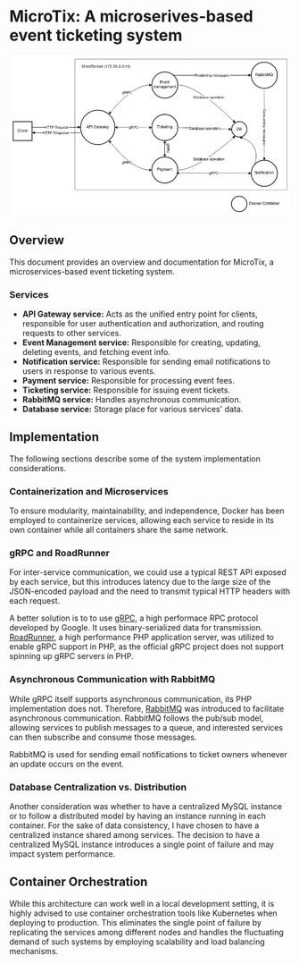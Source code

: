 # MicroTix: A microserives-based event ticketing system

![MicoTix Architecture](./MicroTix.png)

## Overview

This document provides an overview and documentation for MicroTix, a microservices-based event ticketing system.

### Services

- **API Gateway service:** Acts as the unified entry point for clients, responsible for user authentication and authorization, and routing requests to other services.
- **Event Management service:** Responsible for creating, updating, deleting events, and fetching event info.
- **Notification service:** Responsible for sending email notifications to users in response to various events.
- **Payment service:** Responsible for processing event fees.
- **Ticketing service:** Responsible for issuing event tickets.
- **RabbitMQ service:** Handles asynchronous communication.
- **Database service:** Storage place for various services' data.

## Implementation

The following sections describe some of the system implementation considerations.

### Containerization and Microservices

To ensure modularity, maintainability, and independence, Docker has been employed to containerize services, allowing each service to reside in its own container while all containers share the same network.

### gRPC and RoadRunner

For inter-service communication, we could use a typical REST API exposed by each service, but this introduces latency due to the large size of the JSON-encoded payload and the need to transmit typical HTTP headers with each request.

A better solution is to to use [gRPC](https://grpc.io), a high performace RPC protocol developed by Google. It uses binary-serialized data for transmission. [RoadRunner](https://roadrunner.dev), a high performance PHP application server, was utilized to enable gRPC support in PHP, as the official gRPC project does not support spinning up gRPC servers in PHP.

### Asynchronous Communication with RabbitMQ

While gRPC itself supports asynchronous communication, its PHP implementation does not. Therefore, [RabbitMQ](https://rabbitmq.net) was introduced to facilitate asynchronous communication. RabbitMQ follows the pub/sub model, allowing services to publish messages to a queue, and interested services can then subscribe and consume those messages.

RabbitMQ is used for sending email notifications to ticket owners whenever an update occurs on the event.

### Database Centralization vs. Distribution

Another consideration was whether to have a centralized MySQL instance or to follow a distributed model by having an instance running in each container. For the sake of data consistency, I have chosen to have a centralized instance shared among services. The decision to have a centralized MySQL instance introduces a single point of failure and may impact system performance.

## Container Orchestration

While this architecture can work well in a local development setting, it is highly advised to use container orchestration tools like Kubernetes when deploying to production. This eliminates the single point of failure by replicating the services among different nodes and handles the fluctuating demand of such systems by employing scalability and load balancing mechanisms.